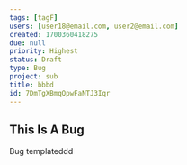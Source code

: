 ```yaml
---
tags: [tagF]
users: [user18@email.com, user2@email.com]
created: 1700360418275
due: null
priority: Highest
status: Draft
type: Bug
project: sub
title: bbbd
id: 7DmTgXBmqQpwFaNTJ3Iqr
---
```

<!-- GENERATED WITH GITDOWN; DO NOT CHANGE -->

## This Is A Bug

Bug templateddd